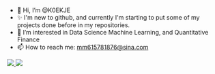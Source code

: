 ### <!-- <h2 align="center">Hi there, 👋 I'm Haoran! 😎</h2> -->

- 👋 Hi, I’m @K0EKJE
- ✨ I'm new to github, and currently I'm starting to put some of my projects done before in my repositories. 
- 👀 I’m interested in Data Science Machine Learning, and Quantitative Finance
- 📫 How to reach me: mm615781876@sina.com

<!---
K0EKJE/K0EKJE is a ✨ special ✨ repository because its `README.md` (this file) appears on your GitHub profile.
You can click the Preview link to take a look at your changes.
--->


<p>
  <a href="/" align="left">
    <img src="https://github-readme-stats.vercel.app/api/top-langs/?username=FatDong1&text_color=586069&layout=compact&hide_border=true&bg_color=fff&title_color=0366d6&count_private=true&include_all_commits=true" />
  </a>

  <a href="/" align="right">
    <img src="https://github-readme-stats.vercel.app/api?username=FatDong1&show_icons=true&hide_border=true&theme=tokyonight&include_all_commits=true&cache_seconds=1800&include_all_commits=true&count_private=true&bg_color=FFFFFF&icon_color=87b2fd&text_color=000000" />
  </a>
</p>

